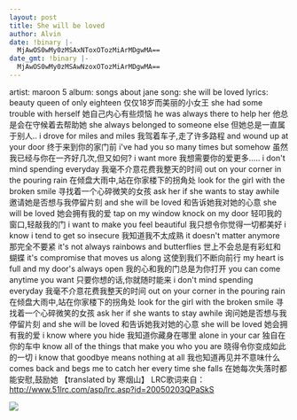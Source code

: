 ```yaml
---
layout: post
title: She will be loved
author: Alvin
date: !binary |-
  MjAwOS0wMy0zMSAxNToxOTozMiArMDgwMA==
date_gmt: !binary |-
  MjAwOS0wMy0zMSAwNzoxOTozMiArMDgwMA==
---
```

artist: maroon 5
album: songs about jane
song: she will be loved
lyrics:
beauty queen of only eighteen 仅仅18岁而美丽的小女王
she had some trouble with herself 她自己内心有些烦恼
he was always there to help her 他总是会在守候着去帮助她
she always belonged to someone else 但她总是一直属于别人..
i drove for miles and miles 我驾着车子,走了许多路程
and wound up at your door 终于来到你的家门前
i've had you so many times but somehow 虽然我已经与你在一齐好几次,但又如何?
i want more 我想需要你的爱更多.....
i don't mind spending everyday 我毫不介意花费我整天的时间
out on your corner in the pouring rain 在倾盘大雨中,站在你家楼下的拐角处
look for the girl with the broken smile 寻找着一个心碎微笑的女孩
ask her if she wants to stay awhile 邀请她是否想与我停留片刻
and she will be loved 和告诉她我对她的心意
she will be loved 她会拥有我的爱
tap on my window knock on my door 轻叩我的窗口,轻敲我的门
i want to make you feel beautiful 我只想令你觉得一切都美好
i know i tend to get so insecure 我知道我不太成熟
it doesn't matter anymore 那完全不要紧
it's not always rainbows and butterflies 世上不会总是有彩虹和蝴蝶
it's compromise that moves us along 这使到我们不断向前行
my heart is full and my door's always open 我的心和我的门总是为你打开
you can come anytime you want 只要你想的话,你就随时能来
i don't mind spending everyday 我毫不介意花费我整天的时间
out on your corner in the pouring rain 在倾盘大雨中,站在你家楼下的拐角处
look for the girl with the broken smile 寻找着一个心碎微笑的女孩
ask her if she wants to stay awhile 询问她是否想与我停留片刻
and she will be loved 和告诉她我对她的心意
she will be loved 她会拥有我的爱
i know where you hide 我知道你藏身在哪里
alone in your car 独自在你的车中
know all of the things that make you who you are 晓得令你变成如此的一切
i know that goodbye means nothing at all 我也知道再见并不意味什么
comes back and begs me to catch her every time she falls 在她每次失落时都能安慰,鼓励她
【translated by 寒烟山】
LRC歌词来自：http://www.51lrc.com/asp/lrc.asp?id=20050203QPaSkS

<div class="zemanta-pixie">
<img class="zemanta-pixie-img" src="http://img.zemanta.com/pixy.gif?x-id=c47d55be-d68c-8305-9adb-f4cf6d70b9e8" /></div>
